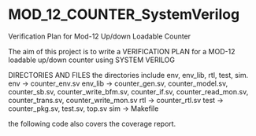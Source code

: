 # MOD_12_COUNTER_SystemVerilog
Verification Plan for Mod-12 Up/down Loadable Counter

The aim of this project is to write a VERIFICATION PLAN for a MOD-12 loadable up/down counter using SYSTEM VERILOG

DIRECTORIES AND FILES
the directories include env, env_lib, rtl, test, sim.
env -> counter_env.sv
env_lib -> counter_gen.sv, counter_model.sv, counter_sb.sv, counter_write_bfm.sv, counter_if.sv, counter_read_mon.sv, counter_trans.sv, counter_write_mon.sv
rtl -> counter_rtl.sv
test -> counter_pkg.sv, test.sv, top.sv
sim -> Makefile

the following code also covers the coverage report.
